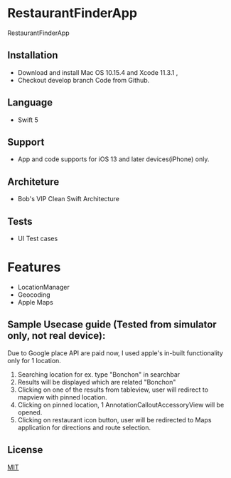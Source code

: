 # RestaurantFinderApp
 RestaurantFinderApp

## Installation

- Download and install Mac OS 10.15.4 and Xcode 11.3.1  , 
- Checkout develop branch Code from Github.

## Language
- Swift 5

## Support
- App and code supports for iOS 13 and later devices(iPhone) only.

## Architeture
- Bob's VIP Clean Swift Architecture

## Tests
- UI Test cases

# Features
- LocationManager
- Geocoding
- Apple Maps

## Sample Usecase guide (Tested from simulator only, not real device): 

Due to Google place API are paid now, I used apple's in-built functionality only for 1 location.

1. Searching location for ex. type "Bonchon" in searchbar
2. Results will be displayed which are related "Bonchon"
3. Clicking on one of the results from tableview, user will redirect to mapview with pinned location.
4. Clicking on pinned location, 1 AnnotationCalloutAccessoryView will be opened.
5. Clicking on restaurant icon button, user will be redirected to Maps application for directions and route selection.


## License
[MIT](https://choosealicense.com/licenses/mit/)

